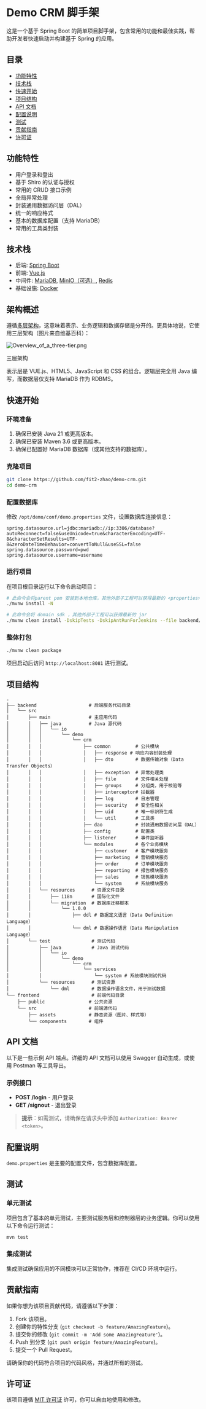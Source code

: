 
# Demo CRM 脚手架

这是一个基于 Spring Boot 的简单项目脚手架，包含常用的功能和最佳实践，帮助开发者快速启动并构建基于 Spring 的应用。

## 目录

- [功能特性](#功能特性)
- [技术栈](#技术栈)
- [快速开始](#快速开始)
- [项目结构](#项目结构)
- [API 文档](#api-文档)
- [配置说明](#配置说明)
- [测试](#测试)
- [贡献指南](#贡献指南)
- [许可证](#许可证)

## 功能特性

- 用户登录和登出
- 基于 Shiro 的认证与授权
- 常用的 CRUD 接口示例
- 全局异常处理
- 封装通用数据访问层（DAL）
- 统一的响应格式
- 基本的数据库配置（支持 MariaDB）
- 常用的工具类封装


## 技术栈

-   后端: [Spring Boot](https://www.tutorialspoint.com/spring_boot/spring_boot_introduction.htm)
-   前端: [Vue.js](https://vuejs.org/)
-   中间件: [MariaDB](https://mariadb.com/),  [MinIO（可选）](https://min.io/), [Redis](https://redis.com/)
-   基础设施: [Docker](https://www.docker.com/)

## 架构概述

遵循[多层架构](https://en.wikipedia.org/wiki/Multitier_architecture)，这意味着表示、业务逻辑和数据存储是分开的。更具体地说，它使用三层架构（图片来自维基百科）：

![Overview_of_a_three-tier.png](Overview_of_a_three-tier.png)

三层架构

表示层是 VUE.js、HTML5、JavaScript 和 CSS 的组合。逻辑层完全用 Java 编写，而数据层仅支持 MariaDB 作为 RDBMS。


## 快速开始

### 环境准备

1. 确保已安装 Java 21 或更高版本。
2. 确保已安装 Maven 3.6 或更高版本。
3. 确保已配置好 MariaDB 数据库（或其他支持的数据库）。

### 克隆项目

```bash
git clone https://github.com/fit2-zhao/demo-crm.git
cd demo-crm
```

### 配置数据库

修改 `/opt/demo/conf/demo.properties` 文件，设置数据库连接信息：

``` Properties
spring.datasource.url=jdbc:mariadb://ip:3306/database?autoReconnect=false&useUnicode=true&characterEncoding=UTF-8&characterSetResults=UTF-8&zeroDateTimeBehavior=convertToNull&useSSL=false
spring.datasource.password=pwd
spring.datasource.username=username

```

### 运行项目

在项目根目录运行以下命令启动项目：

```bash
# 此命令会将parent pom 安装到本地仓库，其他外部子工程可以获得最新的 <properties></properties>
./mvnw install -N

# 此命令会将 domain sdk ，其他外部子工程可以获得最新的 jar
./mvnw clean install -DskipTests -DskipAntRunForJenkins --file backend/pom.xml

```
### 整体打包

```bash
./mvnw clean package

```

项目启动后访问 `http://localhost:8081` 进行测试。

## 项目结构

```plaintext
.
├── backend                   # 后端服务代码目录
│   └── src
│       ├── main              # 主应用代码
│       │   ├── java          # Java 源代码
│       │   │   └── io
│       │   │       └── demo
│       │   │           └── crm
│       │   │               ├── common         # 公共模块
│       │   │               │   ├── response # 响应内容封装处理
│       │   │               │   ├── dto        # 数据传输对象（Data Transfer Objects）
│       │   │               │   ├── exception  # 异常处理类
│       │   │               │   ├── file       # 文件相关处理
│       │   │               │   ├── groups     # 分组类，用于校验等
│       │   │               │   ├── interceptor# 拦截器
│       │   │               │   ├── log        # 日志管理
│       │   │               │   ├── security   # 安全性相关
│       │   │               │   ├── uid        # 唯一标识符生成
│       │   │               │   └── util       # 工具类
│       │   │               ├── dao            # 封装通用数据访问层（DAL）
│       │   │               ├── config         # 配置类
│       │   │               ├── listener       # 事件监听器
│       │   │               └── modules        # 各个业务模块
│       │   │                   ├── customer   # 客户模块服务
│       │   │                   ├── marketing  # 营销模块服务
│       │   │                   ├── order      # 订单模块服务
│       │   │                   ├── reporting  # 报告模块服务
│       │   │                   ├── sales      # 销售模块服务
│       │   │                   └── system     # 系统模块服务
│       │   └── resources      # 资源文件目录
│       │       ├── i18n       # 国际化文件
│       │       └── migration  # 数据库迁移脚本
│       │           └── 1.0.0
│       │               ├── ddl # 数据定义语言（Data Definition Language）
│       │               └── dml # 数据操作语言（Data Manipulation Language）
│       └── test               # 测试代码
│           ├── java           # Java 测试代码
│           │   └── io
│           │       └── demo
│           │           └── crm
│           │               └── services
│           │                   └── system # 系统模块测试代码
│           └── resources      # 测试资源
│               └── dml        # 数据操作语言文件，用于测试数据
└── frontend                   # 前端代码目录
    ├── public                # 公共资源
    └── src                   # 前端源代码
        ├── assets            # 静态资源（图片、样式等）
        └── components        # 组件

```

## API 文档

以下是一些示例 API 端点。详细的 API 文档可以使用 Swagger 自动生成，或使用 Postman 等工具导出。

### 示例接口

- **POST /login** - 用户登录
- **GET /signout** - 退出登录

> **提示**：如需测试，请确保在请求头中添加 `Authorization: Bearer <token>`。

## 配置说明

`demo.properties` 是主要的配置文件，包含数据库配置。


## 测试

### 单元测试

项目包含了基本的单元测试，主要测试服务层和控制器层的业务逻辑。你可以使用以下命令运行测试：

```bash
mvn test
```

### 集成测试

集成测试确保应用的不同模块可以正常协作，推荐在 CI/CD 环境中运行。

## 贡献指南

如果你想为该项目贡献代码，请遵循以下步骤：

1. Fork 该项目。
2. 创建你的特性分支 (`git checkout -b feature/AmazingFeature`)。
3. 提交你的修改 (`git commit -m 'Add some AmazingFeature'`)。
4. Push 到分支 (`git push origin feature/AmazingFeature`)。
5. 提交一个 Pull Request。

请确保你的代码符合项目的代码风格，并通过所有的测试。

## 许可证

该项目遵循 [MIT 许可证](LICENSE) 许可，你可以自由地使用和修改。
